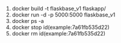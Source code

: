 1. docker build -t flaskbase_v1 flaskapp/
2. docker run -d -p 5000:5000 flaskbase_v1
3. docker ps -a
4. docker stop id(example:7a61fb535d22)
5. docker rm id(example:7a61fb535d22)